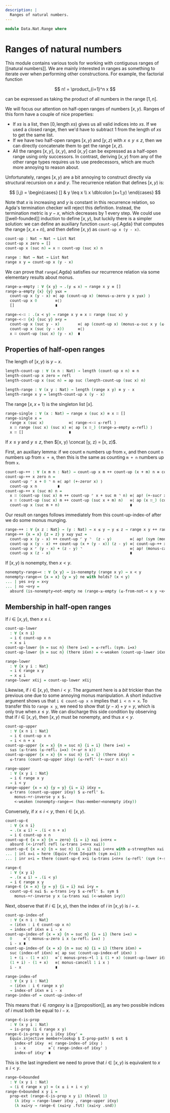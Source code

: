 ```yaml
---
description: |
  Ranges of natural numbers.
---
```


<!--
```agda
open import 1Lab.Prelude

open import Data.List.Membership
open import Data.Nat.Properties
open import Data.List.NonEmpty
open import Data.List.Base
open import Data.Nat.Order
open import Data.Dec.Base
open import Data.Nat.Base
open import Data.Fin.Base hiding (_≤_; _<_)
open import Data.Sum.Base
```
-->

```agda
module Data.Nat.Range where
```

<!--
```agda
private variable
  x y : Nat
```
-->

# Ranges of natural numbers

This module contains various tools for working with contiguous ranges
of [[natural numbers]]. We are mainly interested in ranges as something
to iterate over when performing other constructions. For example, the
factorial function

$$
n! = \product_{i=1}^n x
$$

can be expressed as taking the product of all numbers in the range
$[1, n]$.

We will focus our attention on half-open ranges of numbers $[x, y)$.
Ranges of this form have a couple of nice properties:

- If $xs$ is a list, then $[0, \mathrm{length}\; xs)$ gives us all valid indices into $xs$.
  If we used a closed range, then we'd have to subtract 1 from the length of
  $xs$ to get the same list.
- If we have two half-open ranges $[x, y)$ and $[y,z)$ with $x \leq y \leq z$,
  then we can directly concatenate them to get the range $[x, z)$.
- All the ranges $[x,y]$, $(x,y)$, and $(x,y]$ can be expressed as a
  half-open range using only successors. In contrast, deriving $[x,y)$
  from any of the other range types requires us to use predecessors,
  which are much more annoying to reason about.

Unfortunately, ranges $[x,y)$ are a bit annoying to construct directly
via structural recursion on $x$ and $y$. The recurrence relation that
defines $[x,y)$ is:

$$
[i,j) =
\begin{cases}
  [] & y \leq x \\
  x \dblcolon [x+1,y)
\end{cases}
$$

Note that $x$ is increasing and $y$ is constant in this recurrence relation,
so Agda's termination checker will reject this definition. Instead, the
termination metric is $y - x$, which decreases by 1 every step.
We could use [[well-founded]] induction to define $[x,y)$, but luckily
there is a simpler solution: we can define an auxiliary function
`count-up`{.Agda} that computes the range $[x,x+n)$, and then define
$[x,y)$ as `count-up x (y - x)`.

```agda
count-up : Nat → Nat → List Nat
count-up x zero = []
count-up x (suc n) = x ∷ count-up (suc x) n

range : Nat → Nat → List Nat
range x y = count-up x (y - x)
```

We can prove that `range`{.Agda} satisfies our recurrence relation
via some elementary results about monus.

```agda
range-≥-empty : ∀ {x y} → .(y ≤ x) → range x y ≡ []
range-≥-empty {x} {y} y≤x =
  count-up x (y - x) ≡⟨ ap (count-up x) (monus-≤-zero y x y≤x) ⟩
  count-up x 0        ≡⟨⟩
  []                  ∎

range-<-∷ : .(x < y) → range x y ≡ x ∷ range (suc x) y
range-<-∷ {x} {suc y} x<y =
  count-up x (suc y - x)        ≡⟨ ap (count-up x) (monus-≤-suc x y (≤-peel x<y)) ⟩
  count-up x (suc (y - x))      ≡⟨⟩
  x ∷ count-up (suc x) (y - x)  ∎
```

## Properties of half-open ranges

The length of $[x,y)$ is $y - x$.

```agda
length-count-up : ∀ (x n : Nat) → length (count-up x n) ≡ n
length-count-up x zero = refl
length-count-up x (suc n) = ap suc (length-count-up (suc x) n)

length-range : ∀ (x y : Nat) → length (range x y) ≡ y - x
length-range x y = length-count-up x (y - x)
```

The range $[x,x+1)$ is the singleton list $[x]$.

```agda
range-single : ∀ (x : Nat) → range x (suc x) ≡ x ∷ []
range-single x =
  range x (suc x)           ≡⟨ range-<-∷ ≤-refl ⟩
  x ∷ range (suc x) (suc x) ≡⟨ ap (x ∷_) (range-≥-empty ≤-refl) ⟩
  x ∷ []                    ∎
```

If $x \leq y$ and $y \leq z$, then $[x, y) \concat [y, z) = [x, z)$.

First, an auxiliary lemma: if we count `m` numbers up from `x`, and then
count `n` numbers up from `x + m`, then this is the same as counting
`m + n` numbers up from `x`.

```agda
count-up-++ : ∀ (x m n : Nat) → count-up x m ++ count-up (x + m) n ≡ count-up x (m + n)
count-up-++ x zero n =
  count-up ⌜ x + 0 ⌝ n ≡⟨ ap! (+-zeror x) ⟩
  count-up x n         ∎
count-up-++ x (suc m) n =
  x ∷ (count-up (suc x) m ++ count-up ⌜ x + suc m ⌝ n) ≡⟨ ap! (+-sucr x m) ⟩
  x ∷ (count-up (suc x) m ++ count-up (suc x + m) n)   ≡⟨ ap (x ∷_) (count-up-++ (suc x) m n) ⟩
  count-up x (suc m + n)                               ∎
```

Our result on ranges follows immediately from this count-up-index-of after we do
some monus munging.

```agda
range-++ : ∀ {x z : Nat} → (y : Nat) → x ≤ y → y ≤ z → range x y ++ range y z ≡ range x z
range-++ {x = x} {z = z} y x≤y y≤z =
  count-up x (y - x) ++ count-up ⌜ y ⌝  (z - y)        ≡⟨ ap! (sym (monus-+l-inverse x y x≤y)) ⟩
  count-up x (y - x) ++ count-up (x + (y - x)) (z - y) ≡⟨ count-up-++ x (y - x) (z - y) ⟩
  count-up x ⌜ (y - x) + (z - y) ⌝                     ≡⟨ ap! (monus-cancel-outer x y z x≤y y≤z) ⟩
  count-up x (z - x)                                   ∎
```

<!--
```agda
range-∷r : x ≤ y → range x (suc y) ≡ range x y ∷r y
range-∷r {x = x} {y = y} x≤y =
  range x (suc y)                  ≡˘⟨ range-++ y x≤y ≤-ascend ⟩
  range x y ++ ⌜ range y (suc y) ⌝ ≡⟨ ap! (range-single y) ⟩
  range x y ∷r y                   ∎
```
-->

If $[x,y)$ is nonempty, then $x < y$.

```agda
nonempty-range→< : ∀ {x y} → is-nonempty (range x y) → x < y
nonempty-range→< {x = x} {y = y} ne with holds? (x < y)
... | yes x<y = x<y
... | no ¬x<y =
  absurd (is-nonempty→not-empty ne (range-≥-empty (≤-from-not-< x y ¬x<y)))
```

## Membership in half-open ranges

If $i \in [x,y)$, then $x \leq i$.

```agda
count-up-lower
  : ∀ {x n i}
  → i ∈ count-up x n
  → x ≤ i
count-up-lower {n = suc n} (here i=x) = ≤-reflᵢ (symᵢ i=x)
count-up-lower {n = suc n} (there i∈xn) = <-weaken (count-up-lower i∈xn)

range-lower
  : ∀ {x y i : Nat}
  → i ∈ range x y
  → x ≤ i
range-lower x∈ij = count-up-lower x∈ij
```

Likewise, if $i \in [x,y)$, then $i < y$. The argument here is a *bit*
trickier than the previous one due to some annoying monus manipulation.
A short inductive argument shows us that `i ∈ count-up x n` implies
that `i < n + x`. To transfer this to `range x y`, we need to show
that $(y - x) + y = y$, which is only true when $x \leq y$. We can
discharge this side condition by observing that if $i \in [x,y)$,
then $[x,y)$ must be nonempty, and thus $x < y$.

```agda
count-up-upper
  : ∀ {x n i : Nat}
  → i ∈ count-up x n
  → i < n + x
count-up-upper {x = x} {n = suc n} {i = i} (here i=x) =
  s≤s (≤-trans (≤-reflᵢ i=x) (+-≤r n x))
count-up-upper {x = x} {n = suc n} {i = i} (there i∈xy) =
  ≤-trans (count-up-upper i∈xy) (≤-refl' (+-sucr n x))

range-upper
  : ∀ {x y i : Nat}
  → i ∈ range x y
  → i < y
range-upper {x = x} {y = y} {i = i} i∈xy =
  ≤-trans (count-up-upper i∈xy) $ ≤-refl' $ᵢ
    monus-+r-inverse y x $ᵢ
    <-weaken (nonempty-range→< (has-member→nonempty i∈xy))
```

Conversely, if $x \leq i < y$, then $i \in [x, y)$.

```agda
count-up-∈
  : ∀ {x n i}
  → .(x ≤ i) → .(i < n + x)
  → i ∈ count-up x n
count-up-∈ {x = x} {n = zero} {i = i} x≤i i<n+x =
  absurd (<-irrefl refl (≤-trans i<n+x x≤i))
count-up-∈ {x = x} {n = suc n} {i = i} x≤i i<n+x with ≤-strengthen x≤i
... | inl x=i = here (Equiv.from Id≃path (sym x=i))
... | inr x<i = there (count-up-∈ x<i (≤-trans i<n+x (≤-refl' (sym (+-sucr n x)))))

range-∈
  : ∀ {x y i}
  → .(x ≤ i) → .(i < y)
  → i ∈ range x y
range-∈ {x = x} {y = y} {i = i} x≤i i<y =
  count-up-∈ x≤i $ᵢ ≤-trans i<y $ ≤-refl' $ᵢ sym $
    monus-+r-inverse y x (≤-trans x≤i (<-weaken i<y))
```

Next, observe that if $i \in [x,y)$, then the index of $i$
in $[x,y)$ is $i - x$.

```agda
count-up-index-of
  : ∀ {x n i : Nat}
  → (i∈xn : i ∈ count-up x n)
  → index-of i∈xn ≡ i - x
count-up-index-of {x = x} {n = suc n} {i = i} (here i=x) =
  0     ≡˘⟨ monus-≤-zero i x (≤-reflᵢ i=x) ⟩
  i - x ∎
count-up-index-of {x = x} {n = suc n} {i = i} (there i∈xn) =
  suc (index-of i∈xn) ≡⟨ ap suc (count-up-index-of i∈xn) ⟩
  1 + (i - (1 + x))   ≡˘⟨ monus-pres-+l 1 i (1 + x) (count-up-lower i∈xn) ⟩
  (1 + i) - (1 + x)   ≡⟨ monus-cancell 1 i x ⟩
  i - x               ∎

range-index-of
  : ∀ {x y i : Nat}
  → (i∈xn : i ∈ range x y)
  → index-of i∈xn ≡ i - x
range-index-of = count-up-index-of
```

This means that $i \in range x y$ is a [[proposition]],
as any two possible indices of $i$ must both be equal
to $i - x$.

```agda
range-∈-is-prop
  : ∀ (x y i : Nat)
  → is-prop (i ∈ range x y)
range-∈-is-prop x y i i∈xy i∈xy' =
  Equiv.injective member≃lookup $ Σ-prop-path! $ ext $
    index-of i∈xy  ≡⟨ range-index-of i∈xy ⟩
    i - x          ≡˘⟨ range-index-of i∈xy' ⟩
    index-of i∈xy' ∎
```

This is the last ingredient we need to prove that $i \in [x,y)$
is equivalent to $x \leq i < y$.

```agda
range-∈≃bounded
  : ∀ (x y i : Nat)
  → (i ∈ range x y) ≃ (x ≤ i × i < y)
range-∈≃bounded x y i =
  prop-ext (range-∈-is-prop x y i) (hlevel 1)
    (λ i∈xy → range-lower i∈xy , range-upper i∈xy)
    (λ x≤i<y → range-∈ (x≤i<y .fst) (x≤i<y .snd))
```
